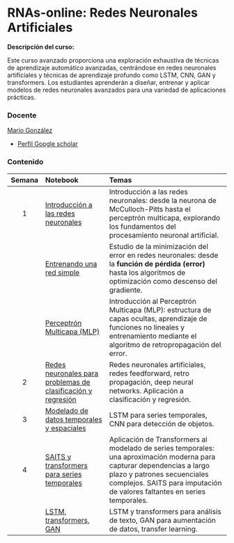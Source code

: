 # RNAs-online: Redes Neuronales Artificiales

**Descripción del curso:**

Este curso avanzado proporciona una exploración exhaustiva de técnicas de aprendizaje automático avanzadas, centrándose en redes neuronales artificiales y técnicas de aprendizaje profundo como LSTM, CNN, GAN y transformers. Los estudiantes aprenderán a diseñar, entrenar y aplicar modelos de redes neuronales avanzados para una variedad de aplicaciones prácticas.

### Docente

[Mario González](https://sitios.udla.edu.ec/direccion-investigacion-vinculacion/grupos-de-investigacion/si2lab/)

- [Perfil Google scholar](https://scholar.google.co.uk/citations?user=cmuZCwsAAAAJ&hl=en)

### Contenido

| Semana | Notebook                          | Temas| 
| :---:  | :---------------------------------------------   | :---------------------------------------------   |
| 1      | [Introducción a las redes neuronales](https://nbviewer.org/github/marsgr6/rna-online/blob/main/intro_ann.ipynb) | Introducción a las redes neuronales: desde la neurona de McCulloch-Pitts hasta el perceptrón multicapa, explorando los fundamentos del procesamiento neuronal artificial. |
|       | [Entrenando una red simple](https://nbviewer.org/github/marsgr6/rna-online/blob/main/intro_ann.ipynb#rlsnn) | Estudio de la minimización del error en redes neuronales: desde la **función de pérdida (error)** hasta los algoritmos de optimización como descenso del gradiente. |
|       | [Perceptrón Multicapa (MLP)](https://nbviewer.org/github/marsgr6/rna-online/blob/main/intro_ann.ipynb#mlp) | Introducción al Perceptrón Multicapa (MLP): estructura de capas ocultas, aprendizaje de funciones no lineales y entrenamiento mediante el algoritmo de retropropagación del error. |
| 2      | [Redes neuronales para problemas de clasificación y regresión](https://nbviewer.org/github/marsgr6/rna-online/blob/main/ann_dnn.ipynb) | Redes neuronales artificiales, redes feedforward, retro propagación, deep neural networks. Aplicación a clasificación y regresión. | 
| 3      | [Modelado de datos temporales y espaciales](https://nbviewer.org/github/marsgr6/rna-online/blob/main/cnn_yolo.ipynb) | LSTM para series temporales, CNN para detección de objetos. |
| 4      | [SAITS y transformers para series temporales](https://nbviewer.org/github/marsgr6/rna-online/blob/main/saits_transformers_ts.ipynb) | Aplicación de Transformers al modelado de series temporales: una aproximación moderna para capturar dependencias a largo plazo y patrones secuenciales complejos. SAITS para imputación de valores faltantes en series temporales.|
|        | [LSTM, transformers, GAN](https://nbviewer.org/github/marsgr6/rna-online/blob/main/lstm_transformers_gan.ipynb) | LSTM y transformers para análisis de texto, GAN para aumentación de datos, transfer learning. |

